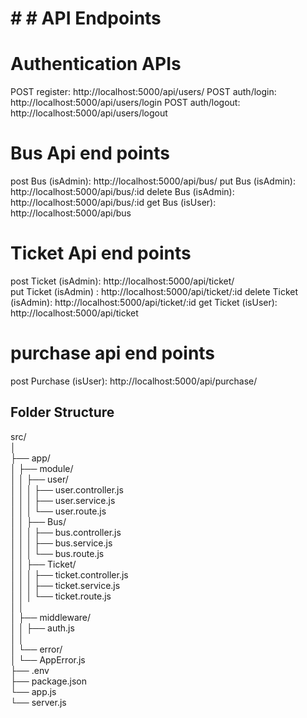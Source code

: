 

# # # API Endpoints

# Authentication APIs

POST register: http://localhost:5000/api/users/
POST auth/login: http://localhost:5000/api/users/login
POST auth/logout: http://localhost:5000/api/users/logout

# Bus Api end points 

post Bus (isAdmin): http://localhost:5000/api/bus/
put Bus (isAdmin): http://localhost:5000/api/bus/:id
delete Bus (isAdmin): http://localhost:5000/api/bus/:id
get Bus (isUser): http://localhost:5000/api/bus


# Ticket Api end points

post Ticket (isAdmin): http://localhost:5000/api/ticket/    
put Ticket (isAdmin) : http://localhost:5000/api/ticket/:id
delete Ticket (isAdmin): http://localhost:5000/api/ticket/:id
get Ticket (isUser): http://localhost:5000/api/ticket


# purchase api end points

post Purchase (isUser): http://localhost:5000/api/purchase/    



## Folder Structure

src/  
│  
├── app/  
│   ├── module/  
│   │   ├── user/  
│   │   │   ├── user.controller.js  
│   │   │   ├── user.service.js  
│   │   │   └── user.route.js  
│   │   ├── Bus/  
│   │   │   ├── bus.controller.js  
│   │   │   ├── bus.service.js  
│   │   │   └── bus.route.js  
│   │   ├── Ticket/  
│   │   │   ├── ticket.controller.js  
│   │   │   ├── ticket.service.js  
│   │   │   └── ticket.route.js   
│   │         
│   ├── middleware/  
│   │   ├── auth.js  
│   │  
│   └── error/  
│       └── AppError.js  
├── .env  
├── package.json  
└── app.js  
└── server.js  
